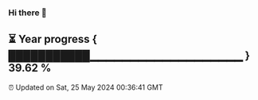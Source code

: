 ### Hi there 👋
⏳ Year progress { ███████████▁▁▁▁▁▁▁▁▁▁▁▁▁▁▁▁▁▁▁ } 39.62 %
---
⏰ Updated on Sat, 25 May 2024 00:36:41 GMT

